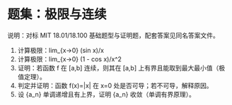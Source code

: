 # 题集：极限与连续

说明：对标 MIT 18.01/18.100 基础题型与证明题，配套答案见同名答案文件。

1) 计算极限：lim_{x→0} (sin x)/x
2) 计算极限：lim_{x→0} (1 - cos x)/x^2
3) 证明：若函数 f 在 [a,b] 连续，则其在 [a,b] 上有界且能取到最大最小值（极值定理）。
4) 判定并证明：函数 f(x)=|x| 在 x=0 处是否可导；若不可导，解释原因。
5) 设 {a_n} 单调递增且有上界，证明 {a_n} 收敛（单调有界原理）。
